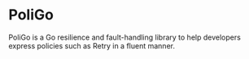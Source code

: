 # PoliGo

PoliGo is a Go resilience and fault-handling library to help developers express policies such as Retry in a fluent manner.